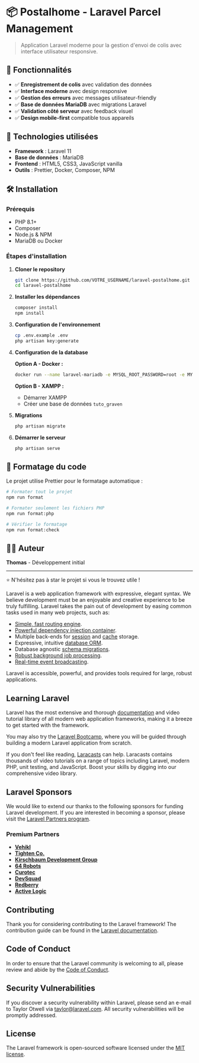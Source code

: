 # 📦 Postalhome - Laravel Parcel Management

> Application Laravel moderne pour la gestion d'envoi de colis avec interface utilisateur responsive.

## 🌟 Fonctionnalités

- ✅ **Enregistrement de colis** avec validation des données
- ✅ **Interface moderne** avec design responsive
- ✅ **Gestion des erreurs** avec messages utilisateur-friendly
- ✅ **Base de données MariaDB** avec migrations Laravel
- ✅ **Validation côté serveur** avec feedback visuel
- ✅ **Design mobile-first** compatible tous appareils

## 🚀 Technologies utilisées

- **Framework** : Laravel 11
- **Base de données** : MariaDB
- **Frontend** : HTML5, CSS3, JavaScript vanilla
- **Outils** : Prettier, Docker, Composer, NPM

## 🛠️ Installation

### Prérequis
- PHP 8.1+
- Composer
- Node.js & NPM
- MariaDB ou Docker

### Étapes d'installation

1. **Cloner le repository**
   ```bash
   git clone https://github.com/VOTRE_USERNAME/laravel-postalhome.git
   cd laravel-postalhome
   ```

2. **Installer les dépendances**
   ```bash
   composer install
   npm install
   ```

3. **Configuration de l'environnement**
   ```bash
   cp .env.example .env
   php artisan key:generate
   ```

4. **Configuration de la database**
   
   **Option A - Docker :**
   ```bash
   docker run --name laravel-mariadb -e MYSQL_ROOT_PASSWORD=root -e MYSQL_DATABASE=tuto_graven -p 3306:3306 -d mariadb:latest
   ```
   
   **Option B - XAMPP :**
   - Démarrer XAMPP
   - Créer une base de données `tuto_graven`

5. **Migrations**
   ```bash
   php artisan migrate
   ```

6. **Démarrer le serveur**
   ```bash
   php artisan serve
   ```

## 🎨 Formatage du code

Le projet utilise Prettier pour le formatage automatique :

```bash
# Formater tout le projet
npm run format

# Formater seulement les fichiers PHP
npm run format:php

# Vérifier le formatage
npm run format:check
```

## 👨‍💻 Auteur

**Thomas** - Développement initial

---

⭐ N'hésitez pas à star le projet si vous le trouvez utile !

Laravel is a web application framework with expressive, elegant syntax. We believe development must be an enjoyable and creative experience to be truly fulfilling. Laravel takes the pain out of development by easing common tasks used in many web projects, such as:

- [Simple, fast routing engine](https://laravel.com/docs/routing).
- [Powerful dependency injection container](https://laravel.com/docs/container).
- Multiple back-ends for [session](https://laravel.com/docs/session) and [cache](https://laravel.com/docs/cache) storage.
- Expressive, intuitive [database ORM](https://laravel.com/docs/eloquent).
- Database agnostic [schema migrations](https://laravel.com/docs/migrations).
- [Robust background job processing](https://laravel.com/docs/queues).
- [Real-time event broadcasting](https://laravel.com/docs/broadcasting).

Laravel is accessible, powerful, and provides tools required for large, robust applications.

## Learning Laravel

Laravel has the most extensive and thorough [documentation](https://laravel.com/docs) and video tutorial library of all modern web application frameworks, making it a breeze to get started with the framework.

You may also try the [Laravel Bootcamp](https://bootcamp.laravel.com), where you will be guided through building a modern Laravel application from scratch.

If you don't feel like reading, [Laracasts](https://laracasts.com) can help. Laracasts contains thousands of video tutorials on a range of topics including Laravel, modern PHP, unit testing, and JavaScript. Boost your skills by digging into our comprehensive video library.

## Laravel Sponsors

We would like to extend our thanks to the following sponsors for funding Laravel development. If you are interested in becoming a sponsor, please visit the [Laravel Partners program](https://partners.laravel.com).

### Premium Partners

- **[Vehikl](https://vehikl.com)**
- **[Tighten Co.](https://tighten.co)**
- **[Kirschbaum Development Group](https://kirschbaumdevelopment.com)**
- **[64 Robots](https://64robots.com)**
- **[Curotec](https://www.curotec.com/services/technologies/laravel)**
- **[DevSquad](https://devsquad.com/hire-laravel-developers)**
- **[Redberry](https://redberry.international/laravel-development)**
- **[Active Logic](https://activelogic.com)**

## Contributing

Thank you for considering contributing to the Laravel framework! The contribution guide can be found in the [Laravel documentation](https://laravel.com/docs/contributions).

## Code of Conduct

In order to ensure that the Laravel community is welcoming to all, please review and abide by the [Code of Conduct](https://laravel.com/docs/contributions#code-of-conduct).

## Security Vulnerabilities

If you discover a security vulnerability within Laravel, please send an e-mail to Taylor Otwell via [taylor@laravel.com](mailto:taylor@laravel.com). All security vulnerabilities will be promptly addressed.

## License

The Laravel framework is open-sourced software licensed under the [MIT license](https://opensource.org/licenses/MIT).
